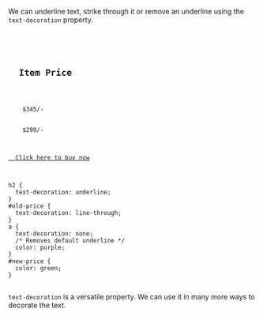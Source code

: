 We can underline text, strike through it
or remove an underline using the<br>
`text-decoration` property.

<Editor lang="css">
<code>
<panel lang="html">
<h2>
  Item Price
</h2>
<div>
  <span id="old-price">
    $345/-
  </span>
  <span id="new-price">
    $299/-
  </span>
</div>
<a href="#">
  Click here to buy now
</a>
</panel>
<panel lang="css">
h2 {
  text-decoration: underline;
}
#old-price {
  text-decoration: line-through;
}
a {
  text-decoration: none;
  /* Removes default underline */
  color: purple;
}
#new-price {
  color: green;
}
</panel>
</code>
</Editor>

`text-decoration` is a versatile property. We can use it in many more ways to decorate the text.